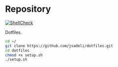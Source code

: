 # Repository

[![ShellCheck](https://github.com/vonix-id/dotfiles/actions/workflows/shellcheck.yml/badge.svg)](https://github.com/vonix-id/dotfiles/actions/workflows/shellcheck.yml)

Dotfiles.

```sh
cd ~/
git clone https://github.com/jsadeli/dotfiles.git
cd dotfiles
chmod +x setup.sh
./setup.sh
```
